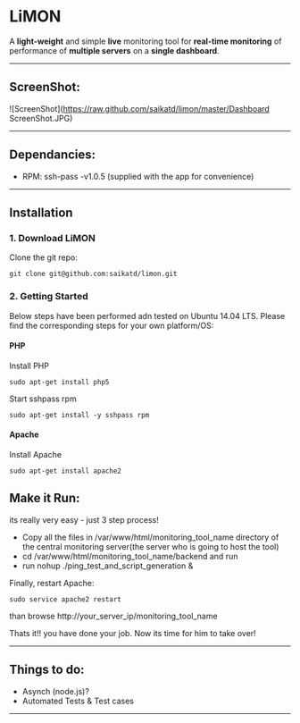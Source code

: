 # LiMON #


A **light-weight** and simple **live** monitoring tool for **real-time monitoring** of performance of **multiple servers** on a **single dashboard**.

------

## ScreenShot: ##

![ScreenShot](https://raw.github.com/saikatd/limon/master/Dashboard ScreenShot.JPG)

-------

## Dependancies: ##

- RPM: ssh-pass -v1.0.5 (supplied with the app for convenience)

-------
## Installation

### 1. Download LiMON

Clone the git repo: 
```shell
git clone git@github.com:saikatd/limon.git
```
### 2. Getting Started 
Below steps have been performed adn tested on Ubuntu 14.04 LTS. Please find the corresponding steps for your own platform/OS:
#### PHP
Install PHP
```
sudo apt-get install php5
```
Start sshpass rpm
```
sudo apt-get install -y sshpass rpm
```
#### Apache
Install Apache
```
sudo apt-get install apache2
```



## Make it Run: ##

its really very easy - just 3 step process!

 - Copy
 all the files in /var/www/html/monitoring_tool_name directory of the central monitoring server(the server who is going to host the tool)
 - cd  /var/www/html/monitoring_tool_name/backend and run 
 - run nohup ./ping_test_and_script_generation &

 Finally, restart Apache:
 ```
sudo service apache2 restart
```
than browse http://your_server_ip/monitoring_tool_name

 Thats it!! you have done your job. Now its time for him to take over!

---------

## Things to do: ##

- Asynch (node.js)?
- Automated Tests & Test cases

---------